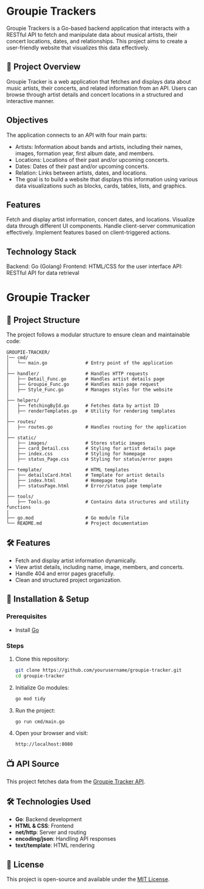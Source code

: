 # Groupie Trackers
Groupie Trackers is a Go-based backend application that interacts with a RESTful API to fetch and manipulate data about musical artists, their concert locations, dates, and relationships. This project aims to create a user-friendly website that visualizes this data effectively.

## 📌 Project Overview
Groupie Tracker is a web application that fetches and displays data about music artists, their concerts, and related information from an API. Users can browse through artist details and concert locations in a structured and interactive manner.

## Objectives
The application connects to an API with four main parts:

- Artists: Information about bands and artists, including their names, images, formation year, first album date, and members.
- Locations: Locations of their past and/or upcoming concerts.
- Dates: Dates of their past and/or upcoming concerts.
- Relation: Links between artists, dates, and locations.
- The goal is to build a website that displays this information using various data visualizations such as blocks, cards, tables, lists, and graphics.

## Features
Fetch and display artist information, concert dates, and locations.
Visualize data through different UI components.
Handle client-server communication effectively.
Implement features based on client-triggered actions.
## Technology Stack
Backend: Go (Golang)
Frontend: HTML/CSS for the user interface
API: RESTful API for data retrieval
# Groupie Tracker



## 💁️ Project Structure
The project follows a modular structure to ensure clean and maintainable code:

```
GROUPIE-TRACKER/
│── cmd/
│   └── main.go              # Entry point of the application
│
├── handler/                 # Handles HTTP requests
│   ├── Detail_Func.go       # Handles artist details page
│   ├── Groupie_Func.go      # Handles main page request
│   ├── Style_Func.go        # Manages styles for the website
│
├── helpers/
│   ├── fetchingById.go      # Fetches data by artist ID
│   ├── renderTemplates.go   # Utility for rendering templates
│
├── routes/
│   ├── routes.go            # Handles routing for the application
│
├── static/
│   ├── images/              # Stores static images
│   ├── card_Detail.css      # Styling for artist details page
│   ├── index.css            # Styling for homepage
│   ├── status_Page.css      # Styling for status/error pages
│
├── template/                # HTML templates
│   ├── detailsCard.html     # Template for artist details
│   ├── index.html           # Homepage template
│   ├── statusPage.html      # Error/status page template
│
├── tools/
│   ├── Tools.go             # Contains data structures and utility functions
│
├── go.mod                   # Go module file
└── README.md                # Project documentation
```

## 🛠 Features
- Fetch and display artist information dynamically.
- View artist details, including name, image, members, and concerts.
- Handle 404 and error pages gracefully.
- Clean and structured project organization.

## 🚀 Installation & Setup
### Prerequisites
- Install [Go](https://go.dev/)

### Steps
1. Clone this repository:
   ```sh
   git clone https://github.com/yourusername/groupie-tracker.git
   cd groupie-tracker
   ```
2. Initialize Go modules:
   ```sh
   go mod tidy
   ```
3. Run the project:
   ```sh
   go run cmd/main.go
   ```
4. Open your browser and visit:
   ```
   http://localhost:8080
   ```

## 📺 API Source
This project fetches data from the [Groupie Tracker API](https://groupietrackers.herokuapp.com/api/).

## 🛠 Technologies Used
- **Go**: Backend development
- **HTML & CSS**: Frontend
- **net/http**: Server and routing
- **encoding/json**: Handling API responses
- **text/template**: HTML rendering

## 📝 License
This project is open-source and available under the [MIT License](LICENSE).

